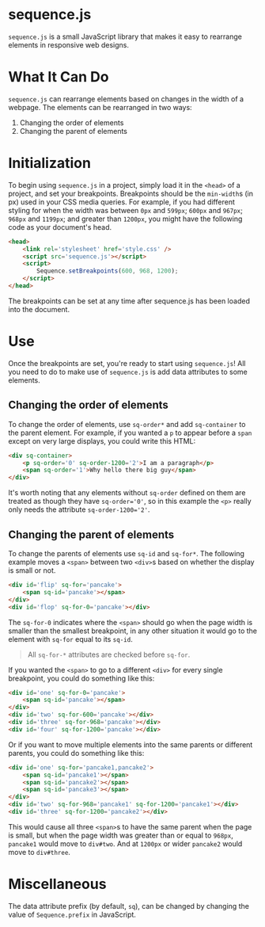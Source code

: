 sequence.js
===========

`sequence.js` is a small JavaScript library that makes it easy to rearrange elements in responsive web designs.

What It Can Do
===============

`sequence.js` can rearrange elements based on changes in the width of a webpage.
The elements can be rearranged in two ways:
1. Changing the order of elements
2. Changing the parent of elements

Initialization
==============
To begin using `sequence.js` in a project, simply load it in the `<head>` of a project, and set
your breakpoints. Breakpoints should be the `min-width`s (in px) used in your CSS media queries.
For example, if you had different styling for when the width was between `0px` and `599px`;
`600px` and `967px`; `968px` and `1199px`; and greater than `1200px`, you might have
the following code as your document's head.
```html
<head>
    <link rel='stylesheet' href='style.css' />
    <script src='sequence.js'></script>
    <script>
        Sequence.setBreakpoints(600, 968, 1200);
    </script>
</head>
```
The breakpoints can be set at any time after sequence.js has been loaded into the document.

Use
=====
Once the breakpoints are set, you're ready to start using `sequence.js`! All you need to do
to make use of `sequence.js` is add data attributes to some elements.

Changing the order of elements
------------------------------
To change the order of elements, use `sq-order*` and add `sq-container` to the parent
element. For example, if you wanted a `p` to appear before a `span` except on very large displays,
you could write this HTML:
```html
<div sq-container>
    <p sq-order='0' sq-order-1200='2'>I am a paragraph</p>
    <span sq-order='1'>Why hello there big guy</span>
</div>
```
It's worth noting that any elements without `sq-order` defined on them are treated as
though they have `sq-order='0'`, so in this example the `<p>` really only needs the attribute
`sq-order-1200='2'`.

Changing the parent of elements
-------------------------------
To change the parents of elements use `sq-id` and `sq-for*`. The following example moves a `<span>`
between two `<div>`s based on whether the display is small or not.
```html
<div id='flip' sq-for='pancake'>
    <span sq-id='pancake'></span>
</div>
<div id='flop' sq-for-0='pancake'></div>
```
The `sq-for-0` indicates where the `<span>` should go when the page width is smaller than the
smallest breakpoint, in any other situation it would go to the element with `sq-for` equal to
its `sq-id`.

> All `sq-for-*` attributes are checked before `sq-for`.

If you wanted the `<span>` to go to a different `<div>` for every single breakpoint, you could
do something like this:

```html
<div id='one' sq-for-0='pancake'>
    <span sq-id='pancake'></span>
</div>
<div id='two' sq-for-600='pancake'></div>
<div id='three' sq-for-968='pancake'></div>
<div id='four' sq-for-1200='pancake'></div>
```

Or if you want to move multiple elements into the same parents or different parents,
you could do something like this:

```html
<div id='one' sq-for='pancake1,pancake2'>
    <span sq-id='pancake1'></span>
    <span sq-id='pancake2'></span>
    <span sq-id='pancake3'></span>
</div>
<div id='two' sq-for-968='pancake1' sq-for-1200='pancake1'></div>
<div id='three' sq-for-1200='pancake2'></div>
```

This would cause all three `<span>`s to have the same parent when the page is small, but
when the page width was greater than or equal to `968px`, `pancake1` would move to `div#two`.
And at `1200px` or wider `pancake2` would move to `div#three`.

Miscellaneous
=============
The data attribute prefix (by default, `sq`), can be changed by changing the value of
`Sequence.prefix` in JavaScript.